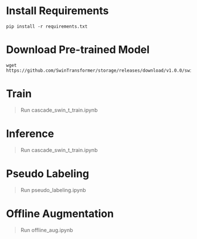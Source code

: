 # Install Requirements
```
pip install -r requirements.txt
```
# Download Pre-trained Model
```
wget https://github.com/SwinTransformer/storage/releases/download/v1.0.0/swin_tiny_patch4_window7_224.pth
```
# Train
> Run cascade_swin_t_train.ipynb

# Inference
> Run cascade_swin_t_train.ipynb

# Pseudo Labeling
> Run pseudo_labeling.ipynb

# Offline Augmentation
> Run offline_aug.ipynb

